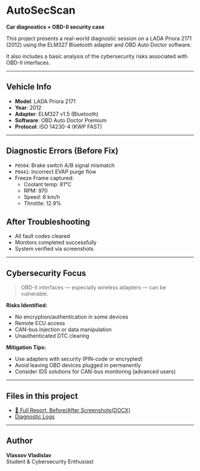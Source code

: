 # AutoSecScan   
**Car diagnostics + OBD-II security case**

This project presents a real-world diagnostic session on a LADA Priora 2171 (2012) using the ELM327 Bluetooth adapter and OBD Auto Doctor software.

It also includes a basic analysis of the cybersecurity risks associated with OBD-II interfaces.

---

##  Vehicle Info

- **Model**: LADA Priora 2171  
- **Year**: 2012  
- **Adapter**: ELM327 v1.5 (Bluetooth)  
- **Software**: OBD Auto Doctor Premium  
- **Protocol**: ISO 14230-4 (KWP FAST)

---

##  Diagnostic Errors (Before Fix)

- `P0504`: Brake switch A/B signal mismatch  
- `P0441`: Incorrect EVAP purge flow  
- Freeze Frame captured:
  - Coolant temp: 81°C  
  - RPM: 970  
  - Speed: 6 km/h  
  - Throttle: 12.9%

##  After Troubleshooting

- All fault codes cleared  
- Monitors completed successfully  
- System verified via screenshots

---

##  Cybersecurity Focus

> OBD-II interfaces — especially wireless adapters — can be vulnerable.

**Risks Identified:**
- No encryption/authentication in some devices  
- Remote ECU access  
- CAN-bus injection or data manipulation  
- Unauthenticated DTC clearing

**Mitigation Tips:**
- Use adapters with security (PIN-code or encrypted)  
- Avoid leaving OBD devices plugged in permanently  
- Consider IDS solutions for CAN-bus monitoring (advanced users)

---

##  Files in this project

- [📄 Full Report, Before/After Screenshots(DOCX)](AutoSecScan.docx)
- [Diagnostic Logs](logs)
---

##  Author

**Vlassov Vladislav**  
Student & Cybersecurity Enthusiast  
